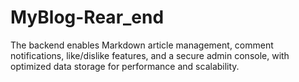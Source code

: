 # MyBlog-Rear_end
The backend enables Markdown article management, comment notifications, like/dislike features, and a secure admin console, with optimized data storage for performance and scalability.
